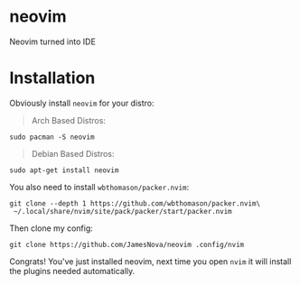 # neovim
Neovim turned into IDE

# Installation
Obviously install `neovim` for your distro:
> Arch Based Distros:
```shell
sudo pacman -S neovim
```
> Debian Based Distros:
```shell
sudo apt-get install neovim
```

You also need to install `wbthomason/packer.nvim`:
```shell
git clone --depth 1 https://github.com/wbthomason/packer.nvim\
 ~/.local/share/nvim/site/pack/packer/start/packer.nvim
```

Then clone my config:
```shell
git clone https://github.com/JamesNova/neovim .config/nvim
```

Congrats! You've just installed neovim, next time you open `nvim` it will install the plugins needed automatically.
